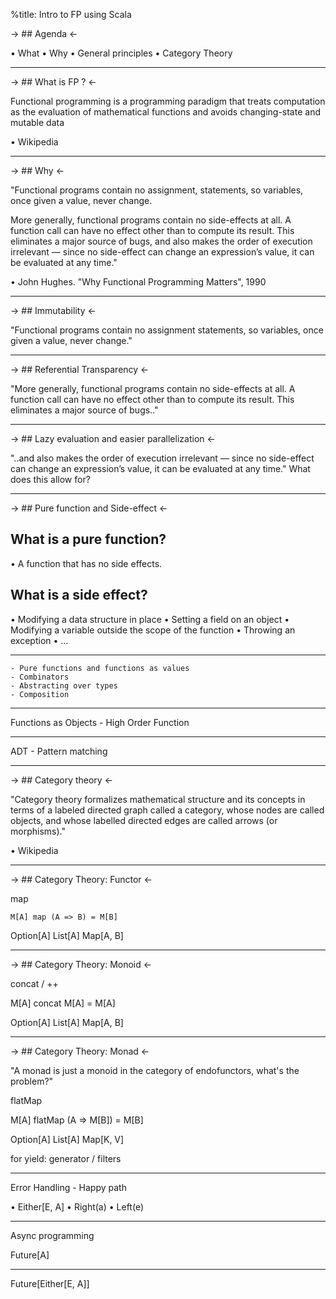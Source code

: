 %title: Intro to FP using Scala

-> ## Agenda <-

• What
• Why
• General principles
• Category Theory

---

-> ## What is FP ? <-

Functional programming is a programming paradigm that treats
computation as the evaluation of mathematical functions and
avoids changing-state and mutable data

• Wikipedia

---

-> ## Why <-

"Functional programs contain no assignment, statements, so
variables, once given a value, never change. 

More generally, functional programs contain no side-effects
at all. A function call can have no effect other than to
compute its result. This eliminates a major source of bugs,
and also makes the order of execution irrelevant — since no
side-effect can change an expression’s value, it can be
evaluated at any time." 

• John Hughes. "Why Functional Programming Matters", 1990

---

-> ## Immutability <-

"Functional programs contain no assignment statements,
so variables, once given a value, never change."


---
-> ## Referential Transparency <-

"More generally, functional programs contain no side-effects
at all. A function call can have no effect other than to
compute its result. This eliminates a major source of
bugs.."

---

-> ## Lazy evaluation and easier parallelization <- 

"..and also makes the order of execution irrelevant — since
no side-effect can change an expression’s value, it can be
evaluated at any time." What does this allow for?

---

-> ## Pure function and Side-effect <- 

## What is a pure function?

 • A function that has no side effects.

## What is a side effect?

 • Modifying a data structure in place
 • Setting a field on an object 
 • Modifying a variable outside the scope of the function
 • Throwing an exception
 • ... 

---

    - Pure functions and functions as values
    - Combinators
    - Abstracting over types
    - Composition

---

Functions as Objects - High Order Function

---

ADT - Pattern matching

---

-> ## Category theory <-

"Category theory formalizes mathematical structure and its
concepts in terms of a labeled directed graph called a
category, whose nodes are called objects, and whose labelled
directed edges are called arrows (or morphisms)."

• Wikipedia

---

-> ## Category Theory: Functor <-

map

`M[A] map (A => B) = M[B]`

Option[A]
List[A]
Map[A, B]

---

-> ## Category Theory: Monoid <- 

concat / ++

M[A] concat M[A] = M[A]

Option[A]
List[A]
Map[A, B]

---

-> ## Category Theory: Monad <-

"A monad is just a monoid in the category of endofunctors,
what's the  problem?"

flatMap

M[A] flatMap (A => M[B]) = M[B]

Option[A]
List[A]
Map[K, V]

for yield: generator / filters

---

Error Handling - Happy path

• Either[E, A]
• Right(a)
• Left(e)

---

Async programming

Future[A]

---

Future[Either[E, A]]
